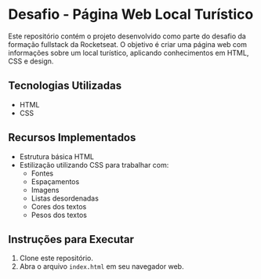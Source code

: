 # Desafio - Página Web Local Turístico

Este repositório contém o projeto desenvolvido como parte do desafio da formação fullstack da Rocketseat. O objetivo é criar uma página web com informações sobre um local turístico, aplicando conhecimentos em HTML, CSS e design.

## Tecnologias Utilizadas

- HTML
- CSS

## Recursos Implementados

- Estrutura básica HTML
- Estilização utilizando CSS para trabalhar com:
  - Fontes
  - Espaçamentos
  - Imagens
  - Listas desordenadas
  - Cores dos textos
  - Pesos dos textos

## Instruções para Executar

1. Clone este repositório.
2. Abra o arquivo `index.html` em seu navegador web.
